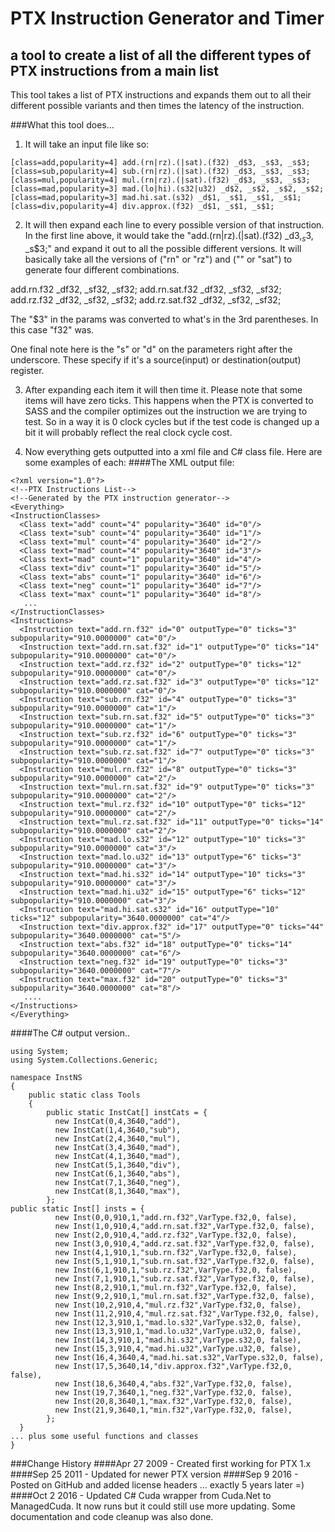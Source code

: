 # PTX Instruction Generator and Timer
## a tool to create a list of all the different types of PTX instructions from a main list

This tool takes a list of PTX instructions and expands them out to all their different possible variants and then times the latency of the instruction.

###What this tool does...

1) It will take an input file like so:
```
[class=add,popularity=4] add.(rn|rz).(|sat).(f32) _d$3, _s$3, _s$3;
[class=sub,popularity=4] sub.(rn|rz).(|sat).(f32) _d$3, _s$3, _s$3;
[class=mul,popularity=4] mul.(rn|rz).(|sat).(f32) _d$3, _s$3, _s$3;
[class=mad,popularity=3] mad.(lo|hi).(s32|u32) _d$2, _s$2, _s$2, _s$2;
[class=mad,popularity=3] mad.hi.sat.(s32) _d$1, _s$1, _s$1, _s$1;
[class=div,popularity=4] div.approx.(f32) _d$1, _s$1, _s$1;
```

2) It will then expand each line to every possible version of that instruction. In the first line above, it would take the "add.(rn|rz).(|sat).(f32) _d$3, _s$3, _s$3;" and expand it out to all the possible different versions. It will basically take all the versions of ("rn" or "rz") and ("" or "sat") to generate four different combinations.

add.rn.f32 _df32, _sf32, _sf32;
add.rn.sat.f32 _df32, _sf32, _sf32;
add.rz.f32 _df32, _sf32, _sf32;
add.rz.sat.f32 _df32, _sf32, _sf32;

The "$3" in the params was converted to what's in the 3rd parentheses. In this case "f32" was.

One final note here is the "s" or "d" on the parameters right after the underscore.  These specify if it's a source(input) or destination(output) register.

3) After expanding each item it will then time it. Please note that some items will have zero ticks. This happens when the PTX is converted to SASS and the compiler optimizes out the instruction we are trying to test. So in a way it is 0 clock cycles but if the test code is changed up a bit it will probably reflect the real clock cycle cost.

4) Now everything gets outputted into a xml file and C# class file.  Here are some examples of each:
####The XML output file:
```
<?xml version="1.0"?>
<!--PTX Instructions List-->
<!--Generated by the PTX instruction generator-->
<Everything>
<InstructionClasses>
  <Class text="add" count="4" popularity="3640" id="0"/>
  <Class text="sub" count="4" popularity="3640" id="1"/>
  <Class text="mul" count="4" popularity="3640" id="2"/>
  <Class text="mad" count="4" popularity="3640" id="3"/>
  <Class text="mad" count="1" popularity="3640" id="4"/>
  <Class text="div" count="1" popularity="3640" id="5"/>
  <Class text="abs" count="1" popularity="3640" id="6"/>
  <Class text="neg" count="1" popularity="3640" id="7"/>
  <Class text="max" count="1" popularity="3640" id="8"/>
   ...
</InstructionClasses>
<Instructions>
  <Instruction text="add.rn.f32" id="0" outputType="0" ticks="3" subpopularity="910.0000000" cat="0"/>
  <Instruction text="add.rn.sat.f32" id="1" outputType="0" ticks="14" subpopularity="910.0000000" cat="0"/>
  <Instruction text="add.rz.f32" id="2" outputType="0" ticks="12" subpopularity="910.0000000" cat="0"/>
  <Instruction text="add.rz.sat.f32" id="3" outputType="0" ticks="12" subpopularity="910.0000000" cat="0"/>
  <Instruction text="sub.rn.f32" id="4" outputType="0" ticks="3" subpopularity="910.0000000" cat="1"/>
  <Instruction text="sub.rn.sat.f32" id="5" outputType="0" ticks="3" subpopularity="910.0000000" cat="1"/>
  <Instruction text="sub.rz.f32" id="6" outputType="0" ticks="3" subpopularity="910.0000000" cat="1"/>
  <Instruction text="sub.rz.sat.f32" id="7" outputType="0" ticks="3" subpopularity="910.0000000" cat="1"/>
  <Instruction text="mul.rn.f32" id="8" outputType="0" ticks="3" subpopularity="910.0000000" cat="2"/>
  <Instruction text="mul.rn.sat.f32" id="9" outputType="0" ticks="3" subpopularity="910.0000000" cat="2"/>
  <Instruction text="mul.rz.f32" id="10" outputType="0" ticks="12" subpopularity="910.0000000" cat="2"/>
  <Instruction text="mul.rz.sat.f32" id="11" outputType="0" ticks="14" subpopularity="910.0000000" cat="2"/>
  <Instruction text="mad.lo.s32" id="12" outputType="10" ticks="3" subpopularity="910.0000000" cat="3"/>
  <Instruction text="mad.lo.u32" id="13" outputType="6" ticks="3" subpopularity="910.0000000" cat="3"/>
  <Instruction text="mad.hi.s32" id="14" outputType="10" ticks="3" subpopularity="910.0000000" cat="3"/>
  <Instruction text="mad.hi.u32" id="15" outputType="6" ticks="12" subpopularity="910.0000000" cat="3"/>
  <Instruction text="mad.hi.sat.s32" id="16" outputType="10" ticks="12" subpopularity="3640.0000000" cat="4"/>
  <Instruction text="div.approx.f32" id="17" outputType="0" ticks="44" subpopularity="3640.0000000" cat="5"/>
  <Instruction text="abs.f32" id="18" outputType="0" ticks="14" subpopularity="3640.0000000" cat="6"/>
  <Instruction text="neg.f32" id="19" outputType="0" ticks="3" subpopularity="3640.0000000" cat="7"/>
  <Instruction text="max.f32" id="20" outputType="0" ticks="3" subpopularity="3640.0000000" cat="8"/>
   ....
</Instructions>
</Everything>
```
####The C# output version..

```
using System;
using System.Collections.Generic;

namespace InstNS
{
    public static class Tools
    {
        public static InstCat[] instCats = {
		  new InstCat(0,4,3640,"add"),
          new InstCat(1,4,3640,"sub"),
          new InstCat(2,4,3640,"mul"),
          new InstCat(3,4,3640,"mad"),
          new InstCat(4,1,3640,"mad"),
          new InstCat(5,1,3640,"div"),
          new InstCat(6,1,3640,"abs"),
          new InstCat(7,1,3640,"neg"),
          new InstCat(8,1,3640,"max"),
        };
public static Inst[] insts = {
          new Inst(0,0,910,1,"add.rn.f32",VarType.f32,0, false),
          new Inst(1,0,910,4,"add.rn.sat.f32",VarType.f32,0, false),
          new Inst(2,0,910,4,"add.rz.f32",VarType.f32,0, false),
          new Inst(3,0,910,4,"add.rz.sat.f32",VarType.f32,0, false),
          new Inst(4,1,910,1,"sub.rn.f32",VarType.f32,0, false),
          new Inst(5,1,910,1,"sub.rn.sat.f32",VarType.f32,0, false),
          new Inst(6,1,910,1,"sub.rz.f32",VarType.f32,0, false),
          new Inst(7,1,910,1,"sub.rz.sat.f32",VarType.f32,0, false),
          new Inst(8,2,910,1,"mul.rn.f32",VarType.f32,0, false),
          new Inst(9,2,910,1,"mul.rn.sat.f32",VarType.f32,0, false),
          new Inst(10,2,910,4,"mul.rz.f32",VarType.f32,0, false),
          new Inst(11,2,910,4,"mul.rz.sat.f32",VarType.f32,0, false),
          new Inst(12,3,910,1,"mad.lo.s32",VarType.s32,0, false),
          new Inst(13,3,910,1,"mad.lo.u32",VarType.u32,0, false),
          new Inst(14,3,910,1,"mad.hi.s32",VarType.s32,0, false),
          new Inst(15,3,910,4,"mad.hi.u32",VarType.u32,0, false),
          new Inst(16,4,3640,4,"mad.hi.sat.s32",VarType.s32,0, false),
          new Inst(17,5,3640,14,"div.approx.f32",VarType.f32,0, false),
          new Inst(18,6,3640,4,"abs.f32",VarType.f32,0, false),
          new Inst(19,7,3640,1,"neg.f32",VarType.f32,0, false),
          new Inst(20,8,3640,1,"max.f32",VarType.f32,0, false),
          new Inst(21,9,3640,1,"min.f32",VarType.f32,0, false),
        };
  }
... plus some useful functions and classes
}
```

###Change History
####Apr 27 2009 - Created first working for PTX 1.x
####Sep 25 2011 - Updated for newer PTX version
####Sep  9 2016 - Posted on GitHub and added license headers ... exactly 5 years later =)
####Oct  2 2016 - Updated C# Cuda wrapper from Cuda.Net to ManagedCuda. It now runs but it could still use more updating. Some documentation and code cleanup was also done.
